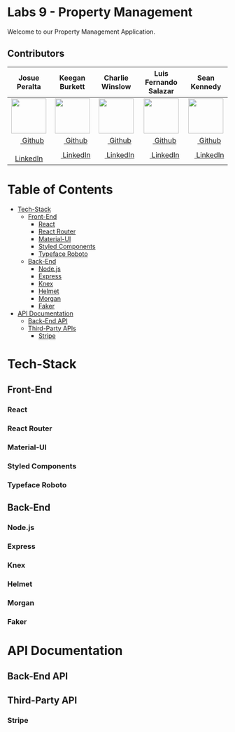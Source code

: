 # Labs 9 - Property Management 
Welcome to our Property Management Application.


## Contributors
|   **Josue Peralta**  |   **Keegan Burkett**  |    **Charlie Winslow**   |   **Luis Fernando Salazar** |   **Sean Kennedy**   |
|:----------------:|:----------------:|:---------------:|:---------------:|:---------------:|
| [<img src="" width="80">](https://github.com/) | [<img src="" width="80">](https://github.com/)  | [<img src="" width="80">](https://github.com/) | [<img src="" width="80">](https://github.com/) | [<img src="" width="80">](https://github.com/) |
| [<img src="https://github.com/favicon.ico" width="15"> Github](https://github.com/)  |  [<img src="https://github.com/favicon.ico" width="15"> Github](https://github.com/) | [<img src="https://github.com/favicon.ico" width="15"> Github](https://github.com/)  | [<img src="https://github.com/favicon.ico" width="15"> Github](https://github.com/) |  [<img src="https://github.com/favicon.ico" width="15"> Github](https://github.com/)  |
| [ <img src="https://static.licdn.com/sc/h/al2o9zrvru7aqj8e1x2rzsrca" width="15"> LinkedIn](https://www.linkedin.com) | [ <img src="https://static.licdn.com/sc/h/al2o9zrvru7aqj8e1x2rzsrca" width="15"> LinkedIn](https://www.linkedin.com) | [ <img src="https://static.licdn.com/sc/h/al2o9zrvru7aqj8e1x2rzsrca" width="15"> LinkedIn](https://www.linkedin.com) | [ <img src="https://static.licdn.com/sc/h/al2o9zrvru7aqj8e1x2rzsrca" width="15"> LinkedIn](https://www.linkedin.com) | [ <img src="https://static.licdn.com/sc/h/al2o9zrvru7aqj8e1x2rzsrca" width="15"> LinkedIn](https://www.linkedin.com) |

# Table of Contents
- [Tech-Stack](#tech-stack)
    - [Front-End](#front-end)
        - [React](#react)
        - [React Router](#react-router)
        - [Material-UI](#material-ui)
        - [Styled Components](#styled-components)
        - [Typeface Roboto](#typeface-roboto)
    - [Back-End](#back-end)
        - [Node.js](#node.js)
        - [Express](#express)
        - [Knex](#knex)
        - [Helmet](#helmet)
        - [Morgan](#morgan)
        - [Faker](#faker)
- [API Documentation](#api-documentation)
    - [Back-End API](#back-end-api)
    - [Third-Party APIs](#third-party-apis)
        - [Stripe](#stripe)
        
# Tech-Stack
## Front-End
### React
### React Router
### Material-UI
### Styled Components
### Typeface Roboto
## Back-End
### Node.js
### Express
### Knex
### Helmet
### Morgan
### Faker
# API Documentation
## Back-End API
## Third-Party API
### Stripe